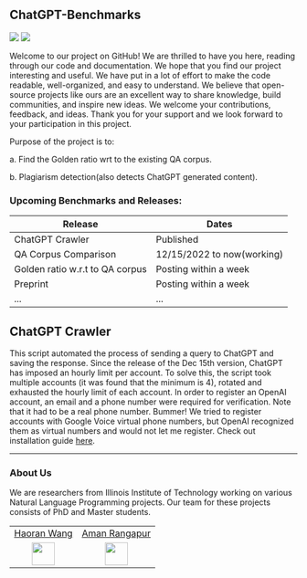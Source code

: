 ## ChatGPT-Benchmarks

![](https://img.shields.io/badge/Languages-%20English-red) 
![](https://img.shields.io/badge/ChatGPT-Corpus%2C%20Detector-blue)


Welcome to our project on GitHub! We are thrilled to have you here, reading through our code and documentation. We hope that you find our project interesting and useful. We have put in a lot of effort to make the code readable, well-organized, and easy to understand. We believe that open-source projects like ours are an excellent way to share knowledge, build communities, and inspire new ideas. We welcome your contributions, feedback, and ideas. Thank you for your support and we look forward to your participation in this project.<br>


Purpose of the project is to:

a. Find the Golden ratio wrt to the existing QA corpus.

b. Plagiarism detection(also detects ChatGPT generated content).





### Upcoming Benchmarks and Releases:

| Release               | Dates      |
|-----------------------|------------|
| ChatGPT Crawler| Published |
| QA Corpus Comparison| 12/15/2022 to now(working) |
| Golden ratio w.r.t to QA corpus| Posting within a week |
| Preprint | Posting within a week |
|...|...|

## ChatGPT Crawler
This script automated the process of sending a query to ChatGPT and saving the response. Since the release of the Dec 15th version, ChatGPT has imposed an hourly limit per account. To solve this, the script took multiple accounts (it was found that the minimum is 4), rotated and exhausted the hourly limit of each account. In order to register an OpenAI account, an email and a phone number were required for verification. Note that it had to be a real phone number. Bummer! We tried to register accounts with Google Voice virtual phone numbers, but OpenAI recognized them as virtual numbers and would not let me register.  Check out installation guide [here](./chatGPT-crawler/README.md).



---

### About Us

We are researchers from Illinois Institute of Technology working on various Natural Language Programming projects. Our team for these projects consists of PhD and Master students. <br>

|   |   |
|:-:|:-:|
| [Haoran Wang](https://github.com/wang2226/) | [Aman Rangapur](https://github.com/aman-17/) |
|<img src="https://avatars.githubusercontent.com/u/21370476?v=4" alt="" width="40"/>|<img src="https://avatars.githubusercontent.com/u/44740048?v=4" alt="" width="40"/>|









